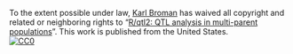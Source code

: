 To the extent possible under law,
[Karl Broman](https://github.com/kbroman)
has waived all copyright and related or neighboring rights to
&ldquo;[R/qtl2: QTL analysis in multi-parent populations](https://github.com/kbroman/Talk_Purdue2018)&rdquo;.
This work is published from the United States.
<br/>
[![CC0](https://i.creativecommons.org/p/zero/1.0/88x31.png)](https://creativecommons.org/publicdomain/zero/1.0/)
